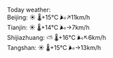 Today weather:  
Beijing: ☀️ 🌡️+15°C 🌬️↗11km/h  
Tianjin: ☀️ 🌡️+14°C 🌬️→7km/h  
Shijiazhuang: ⛅️  🌡️+16°C 🌬️↖6km/h  
Tangshan: ☀️ 🌡️+15°C 🌬️→13km/h  
